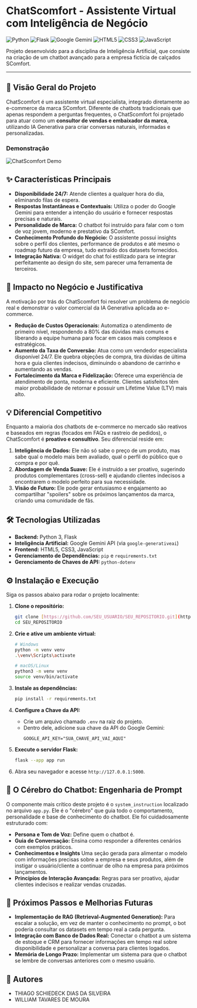 # ChatScomfort - Assistente Virtual com Inteligência de Negócio

![Python](https://img.shields.io/badge/Python-3.10%2B-3776AB?style=for-the-badge&logo=python)
![Flask](https://img.shields.io/badge/Flask-2.2-000000?style=for-the-badge&logo=flask)
![Google Gemini](https://img.shields.io/badge/Google%20Gemini-API-4285F4?style=for-the-badge&logo=google)
![HTML5](https://img.shields.io/badge/HTML-5-E34F26?style=for-the-badge&logo=html5)
![CSS3](https://img.shields.io/badge/CSS-3-1572B6?style=for-the-badge&logo=css3)
![JavaScript](https://img.shields.io/badge/JavaScript-ES6-F7DF1E?style=for-the-badge&logo=javascript)

Projeto desenvolvido para a disciplina de Inteligência Artificial, que consiste na criação de um chatbot avançado para a empresa fictícia de calçados SComfort.

---

## 🚀 Visão Geral do Projeto

ChatScomfort é um assistente virtual especialista, integrado diretamente ao e-commerce da marca SComfort. Diferente de chatbots tradicionais que apenas respondem a perguntas frequentes, o ChatScomfort foi projetado para atuar como um **consultor de vendas e embaixador da marca**, utilizando IA Generativa para criar conversas naturais, informadas e personalizadas.

### Demonstração

![ChatScomfort Demo](LINK_PARA_SEU_GIF_AQUI.gif)

## ✨ Características Principais

* **Disponibilidade 24/7:** Atende clientes a qualquer hora do dia, eliminando filas de espera.
* **Respostas Instantâneas e Contextuais:** Utiliza o poder do Google Gemini para entender a intenção do usuário e fornecer respostas precisas e naturais.
* **Personalidade de Marca:** O chatbot foi instruído para falar com o tom de voz jovem, moderno e prestativo da SComfort.
* **Conhecimento Profundo do Negócio:** O assistente possui insights sobre o perfil dos clientes, performance de produtos e até mesmo o roadmap futuro da empresa, tudo extraído dos datasets fornecidos.
* **Integração Nativa:** O widget do chat foi estilizado para se integrar perfeitamente ao design do site, sem parecer uma ferramenta de terceiros.

## 💼 Impacto no Negócio e Justificativa

A motivação por trás do ChatScomfort foi resolver um problema de negócio real e demonstrar o valor comercial da IA Generativa aplicada ao e-commerce.

* **Redução de Custos Operacionais:** Automatiza o atendimento de primeiro nível, respondendo a 80% das dúvidas mais comuns e liberando a equipe humana para focar em casos mais complexos e estratégicos.
* **Aumento da Taxa de Conversão:** Atua como um vendedor especialista disponível 24/7. Ele quebra objeções de compra, tira dúvidas de última hora e guia clientes indecisos, diminuindo o abandono de carrinho e aumentando as vendas.
* **Fortalecimento da Marca e Fidelização:** Oferece uma experiência de atendimento de ponta, moderna e eficiente. Clientes satisfeitos têm maior probabilidade de retornar e possuir um Lifetime Value (LTV) mais alto.

## 💡 Diferencial Competitivo

Enquanto a maioria dos chatbots de e-commerce no mercado são reativos e baseados em regras (focados em FAQs e rastreio de pedidos), o ChatScomfort é **proativo e consultivo**. Seu diferencial reside em:

1.  **Inteligência de Dados:** Ele não só sabe o preço de um produto, mas sabe qual o modelo mais bem avaliado, qual o perfil do público que o compra e por quê.
2.  **Abordagem de Venda Suave:** Ele é instruído a ser proativo, sugerindo produtos complementares (cross-sell) e ajudando clientes indecisos a encontrarem o modelo perfeito para sua necessidade.
3.  **Visão de Futuro:** Ele pode gerar entusiasmo e engajamento ao compartilhar "spoilers" sobre os próximos lançamentos da marca, criando uma comunidade de fãs.

## 🛠️ Tecnologias Utilizadas

* **Backend:** Python 3, Flask
* **Inteligência Artificial:** Google Gemini API (via `google-generativeai`)
* **Frontend:** HTML5, CSS3, JavaScript
* **Gerenciamento de Dependências:** `pip` e `requirements.txt`
* **Gerenciamento de Chaves de API:** `python-dotenv`

## ⚙️ Instalação e Execução

Siga os passos abaixo para rodar o projeto localmente:

1.  **Clone o repositório:**
    ```bash
    git clone [https://github.com/SEU_USUARIO/SEU_REPOSITORIO.git](https://github.com/SEU_USUARIO/SEU_REPOSITORIO.git)
    cd SEU_REPOSITORIO
    ```

2.  **Crie e ative um ambiente virtual:**
    ```bash
    # Windows
    python -m venv venv
    .\venv\Scripts\activate

    # macOS/Linux
    python3 -m venv venv
    source venv/bin/activate
    ```

3.  **Instale as dependências:**
    ```bash
    pip install -r requirements.txt
    ```

4.  **Configure a Chave da API:**
    * Crie um arquivo chamado `.env` na raiz do projeto.
    * Dentro dele, adicione sua chave da API do Google Gemini:
        ```
        GOOGLE_API_KEY="SUA_CHAVE_API_VAI_AQUI"
        ```

5.  **Execute o servidor Flask:**
    ```bash
    flask --app app run
    ```

6.  Abra seu navegador e acesse `http://127.0.0.1:5000`.

## 🧠 O Cérebro do Chatbot: Engenharia de Prompt

O componente mais crítico deste projeto é o `system_instruction` localizado no arquivo `app.py`. Ele é o "cérebro" que guia todo o comportamento, personalidade e base de conhecimento do chatbot. Ele foi cuidadosamente estruturado com:

* **Persona e Tom de Voz:** Define quem o chatbot é.
* **Guia de Conversação:** Ensina como responder a diferentes cenários com exemplos práticos.
* **Conhecimentos e Insights** Uma seção gerada para alimentar o modelo com informações precisas sobre a empresa e seus produtos, além de instigar o usuário/cliente a continuar de olho na empresa para próximos lançamentos.    
* **Princípios de Interação Avançada:** Regras para ser proativo, ajudar clientes indecisos e realizar vendas cruzadas.

## 🔮 Próximos Passos e Melhorias Futuras

* **Implementação de RAG (Retrieval-Augmented Generation):** Para escalar a solução, em vez de manter o conhecimento no prompt, o bot poderia consultar os datasets em tempo real a cada pergunta.
* **Integração com Banco de Dados Real:** Conectar o chatbot a um sistema de estoque e CRM para fornecer informações em tempo real sobre disponibilidade e personalizar a conversa para clientes logados.
* **Memória de Longo Prazo:** Implementar um sistema para que o chatbot se lembre de conversas anteriores com o mesmo usuário.

## 👥 Autores

* THIAGO SCHIEDECK DIAS DA SILVEIRA
* WILLIAM TAVARES DE MOURA
